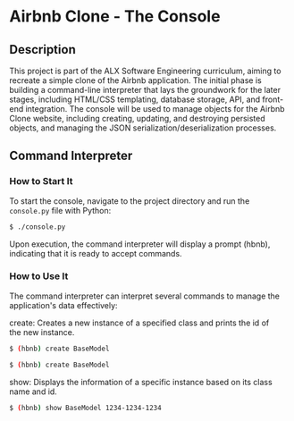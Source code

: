 # Airbnb Clone - The Console

## Description

This project is part of the ALX Software Engineering curriculum, aiming to recreate a simple clone of the Airbnb application. The initial phase is building a command-line interpreter that lays the groundwork for the later stages, including HTML/CSS templating, database storage, API, and front-end integration. The console will be used to manage objects for the Airbnb Clone website, including creating, updating, and destroying persisted objects, and managing the JSON serialization/deserialization processes.

## Command Interpreter

### How to Start It

To start the console, navigate to the project directory and run the `console.py` file with Python:

```bash
$ ./console.py
```

Upon execution, the command interpreter will display a prompt (hbnb), indicating that it is ready to accept commands.

### How to Use It

The command interpreter can interpret several commands to manage the application's data effectively:

create: Creates a new instance of a specified class and prints the id of the new instance.

```bash
$ (hbnb) create BaseModel
```

```bash
$ (hbnb) create BaseModel
```

show: Displays the information of a specific instance based on its class name and id.

```bash
$ (hbnb) show BaseModel 1234-1234-1234
```
